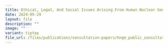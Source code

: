```yaml
---
title: Ethical, Legal, And Social Issues Arising From Human Nuclear Genome Editing
date: 2024-05-29
layout: file
description: ""
image: ""
variant: tiptap
file_url: /files/publications/consultation-papers/hnge_public_consultation_paper.pdf
---
```

